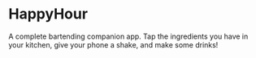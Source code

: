 # HappyHour
A complete bartending companion app. Tap the ingredients you have in your kitchen, give your phone a shake, and make some drinks!
